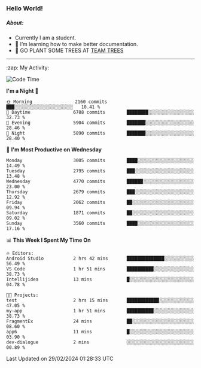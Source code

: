 ### Hello World!

##### About:
- Currently I am a student.
- 🌱 I’m learning how to make better documentation.
- 🌱 GO PLANT SOME TREES AT [TEAM TREES](https://teamtrees.org/)

---
  <summary>:zap: My Activity:</summary>
  
<!--START_SECTION:waka-->
![Code Time](http://img.shields.io/badge/Code%20Time-1%2C294%20hrs%2025%20mins-blue)

**I'm a Night 🦉** 

```text
🌞 Morning                2160 commits        ███░░░░░░░░░░░░░░░░░░░░░░   10.41 % 
🌆 Daytime                6788 commits        ████████░░░░░░░░░░░░░░░░░   32.73 % 
🌃 Evening                5904 commits        ███████░░░░░░░░░░░░░░░░░░   28.46 % 
🌙 Night                  5890 commits        ███████░░░░░░░░░░░░░░░░░░   28.40 % 
```
📅 **I'm Most Productive on Wednesday** 

```text
Monday                   3005 commits        ████░░░░░░░░░░░░░░░░░░░░░   14.49 % 
Tuesday                  2795 commits        ███░░░░░░░░░░░░░░░░░░░░░░   13.48 % 
Wednesday                4770 commits        ██████░░░░░░░░░░░░░░░░░░░   23.00 % 
Thursday                 2679 commits        ███░░░░░░░░░░░░░░░░░░░░░░   12.92 % 
Friday                   2062 commits        ██░░░░░░░░░░░░░░░░░░░░░░░   09.94 % 
Saturday                 1871 commits        ██░░░░░░░░░░░░░░░░░░░░░░░   09.02 % 
Sunday                   3560 commits        ████░░░░░░░░░░░░░░░░░░░░░   17.16 % 
```


📊 **This Week I Spent My Time On** 

```text
🔥 Editors: 
Android Studio           2 hrs 42 mins       ██████████████░░░░░░░░░░░   56.49 % 
VS Code                  1 hr 51 mins        ██████████░░░░░░░░░░░░░░░   38.73 % 
Intellijidea             13 mins             █░░░░░░░░░░░░░░░░░░░░░░░░   04.78 % 

🐱‍💻 Projects: 
test                     2 hrs 15 mins       ████████████░░░░░░░░░░░░░   47.05 % 
my-app                   1 hr 51 mins        ██████████░░░░░░░░░░░░░░░   38.73 % 
FragmentEx               24 mins             ██░░░░░░░░░░░░░░░░░░░░░░░   08.60 % 
app6                     11 mins             █░░░░░░░░░░░░░░░░░░░░░░░░   03.90 % 
dev-dialogue             2 mins              ░░░░░░░░░░░░░░░░░░░░░░░░░   00.89 % 
```


 Last Updated on 29/02/2024 01:28:33 UTC
<!--END_SECTION:waka-->
